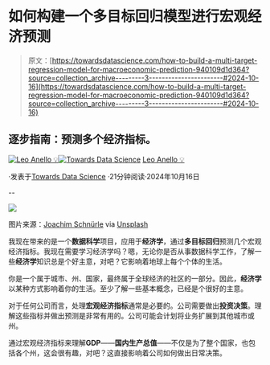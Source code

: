 # 如何构建一个多目标回归模型进行宏观经济预测

> 原文：[https://towardsdatascience.com/how-to-build-a-multi-target-regression-model-for-macroeconomic-prediction-940109d1d364?source=collection_archive---------3-----------------------#2024-10-16](https://towardsdatascience.com/how-to-build-a-multi-target-regression-model-for-macroeconomic-prediction-940109d1d364?source=collection_archive---------3-----------------------#2024-10-16)

## **逐步指南：预测多个经济指标。**

[](https://medium.com/@panData?source=post_page---byline--940109d1d364--------------------------------)[![Leo Anello 💡](../Images/635ecdec15cda7864d92bf0f1496b6fa.png)](https://medium.com/@panData?source=post_page---byline--940109d1d364--------------------------------)[](https://towardsdatascience.com/?source=post_page---byline--940109d1d364--------------------------------)[![Towards Data Science](../Images/a6ff2676ffcc0c7aad8aaf1d79379785.png)](https://towardsdatascience.com/?source=post_page---byline--940109d1d364--------------------------------) [Leo Anello 💡](https://medium.com/@panData?source=post_page---byline--940109d1d364--------------------------------)

·发表于[Towards Data Science](https://towardsdatascience.com/?source=post_page---byline--940109d1d364--------------------------------) ·21分钟阅读·2024年10月16日

--

![](../Images/c90ccffd6a6a9c93fd392143707d7770.png)

图片来源：[Joachim Schnürle](https://unsplash.com/@joa70?utm_source=medium&utm_medium=referral) via [Unsplash](https://unsplash.com/?utm_source=medium&utm_medium=referral)

我现在带来的是一个**数据科学**项目，应用于**经济学**，通过**多目标回归**预测几个宏观经济指标。我现在需要学习经济学吗？嗯，无论你是否从事数据科学工作，了解一些**经济学**知识总是个好主意，对吧？它影响着地球上每个个体的生活。

你是一个属于城市、州、国家，最终属于全球经济的社区的一部分。因此，**经济学**以某种方式影响着你的生活。至少了解一些基本概念，已经是个很好的主意。

对于任何公司而言，处理**宏观经济指标**通常是必要的。公司需要做出**投资决策**。理解这些指标并做出预测是非常有用的。公司可能会计划将业务扩展到其他城市或州。

通过宏观经济指标来理解**GDP**——**国内生产总值**——不仅是为了整个国家，也包括各个州，这会很有趣，对吧？这直接影响着公司如何做出日常决策。
